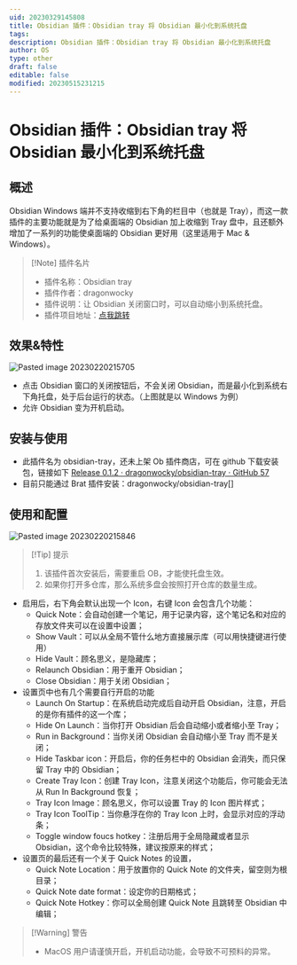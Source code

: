 ```yaml
---
uid: 20230329145808
title: Obsidian 插件：Obsidian tray 将 Obsidian 最小化到系统托盘
tags: 
description: Obsidian 插件：Obsidian tray 将 Obsidian 最小化到系统托盘
author: OS
type: other
draft: false
editable: false
modified: 20230515231215
---
```


# Obsidian 插件：Obsidian tray 将 Obsidian 最小化到系统托盘

## 概述

Obsidian Windows 端并不支持收缩到右下角的栏目中（也就是 Tray），而这一款插件的主要功能就是为了给桌面端的 Obsidian 加上收缩到 Tray 盘中，且还额外增加了一系列的功能使桌面端的 Obsidian 更好用（这里适用于 Mac & Windows）。

> [!Note] 插件名片
> - 插件名称：Obsidian tray
> - 插件作者：dragonwocky
> - 插件说明：让 Obsidian 关闭窗口时，可以自动缩小到系统托盘。
> - 插件项目地址：[点我跳转](https://github.com/dragonwocky/obsidian-tray)

## 效果&特性

![Pasted image 20230220215705](https://cdn.pkmer.cn/images/3e09386e560c68443ea02b03e5fb60e4_MD5.png!pkmer)

- 点击 Obsidian 窗口的关闭按钮后，不会关闭 Obsidian，而是最小化到系统右下角托盘，处于后台运行的状态。（上图就是以 Windows 为例）
- 允许 Obsidian 变为开机启动。

## 安装与使用

- 此插件名为 obsidian-tray，还未上架 Ob 插件商店，可在 github 下载安装包，链接如下
    [Release 0.1.2 · dragonwocky/obsidian-tray · GitHub 57](https://github.com/dragonwocky/obsidian-tray/releases/tag/0.1.2)
- 目前只能通过 Brat 插件安装：dragonwocky/obsidian-tray[]

## 使用和配置

![Pasted image 20230220215846](https://cdn.pkmer.cn/images/7a76c9b7793176741aef4a790af98b9b_MD5.png!pkmer)

> [!Tip] 提示
> 1. 该插件首次安装后，需要重启 OB，才能使托盘生效。
> 2. 如果你打开多仓库，那么系统多盘会按照打开仓库的数量生成。

- 启用后，右下角会默认出现一个 Icon，右键 Icon 会包含几个功能：
	- Quick Note：会自动创建一个笔记，用于记录内容，这个笔记名和对应的存放文件夹可以在设置中设置；
	- Show Vault：可以从全局不管什么地方直接展示库（可以用快捷键进行使用）
	- Hide Vault：顾名思义，是隐藏库；
	- Relaunch Obsidian：用于重开 Obsidian；
	- Close Obsidian：用于关闭 Obsidian；
- 设置页中也有几个需要自行开启的功能
	- Launch On Startup：在系统启动完成后自动开启 Obsidian，注意，开启的是你有插件的这一个库；
	- Hide On Launch：当你打开 Obsidian 后会自动缩小或者缩小至 Tray；
	- Run in Background：当你关闭 Obsidian 会自动缩小至 Tray 而不是关闭；
	- Hide Taskbar icon：开启后，你的任务栏中的 Obsidian 会消失，而只保留 Tray 中的 Obsidian；
	- Create Tray Icon：创建 Tray Icon，注意关闭这个功能后，你可能会无法从 Run In Background 恢复；
	- Tray Icon Image：顾名思义，你可以设置 Tray 的 Icon 图片样式；
	- Tray Icon ToolTip：当你悬浮在你的 Tray Icon 上时，会显示对应的浮动条；
	- Toggle window foucs hotkey：注册后用于全局隐藏或者显示 Obsidian，这个命令比较特殊，建议按原来的样式；
- 设置页的最后还有一个关于 Quick Notes 的设置，
	- Quick Note Location：用于放置你的 Quick Note 的文件夹，留空则为根目录；
	- Quick Note date format：设定你的日期格式；
	- Quick Note Hotkey：你可以全局创建 Quick Note 且跳转至 Obsidian 中编辑；

> [!Warning] 警告
> - MacOS 用户请谨慎开启，开机启动功能，会导致不可预料的异常。